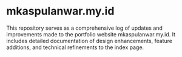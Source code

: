 # mkaspulanwar.my.id
This repository serves as a comprehensive log of updates and improvements made to the portfolio website mkaspulanwar.my.id. It includes detailed documentation of design enhancements, feature additions, and technical refinements to the index page.
